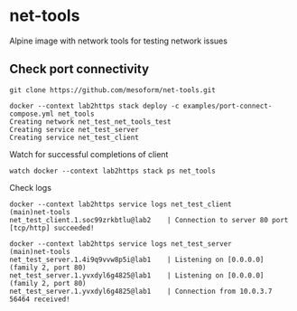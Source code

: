 # net-tools
Alpine image with network tools for testing network issues

## Check port connectivity 
```shell
git clone https://github.com/mesoform/net-tools.git
```
```shell
docker --context lab2https stack deploy -c examples/port-connect-compose.yml net_tools
Creating network net_test_net_tools_test
Creating service net_test_server
Creating service net_test_client
```

Watch for successful completions of client
```shell
watch docker --context lab2https stack ps net_tools
```

Check logs
```shell
docker --context lab2https service logs net_test_client                                                                          (main)net-tools
net_test_client.1.soc99zrkbtlu@lab2    | Connection to server 80 port [tcp/http] succeeded!
```
```shell
docker --context lab2https service logs net_test_server                                                                          (main)net-tools
net_test_server.1.4i9q9vvw8p5i@lab1    | Listening on [0.0.0.0] (family 2, port 80)
net_test_server.1.yvxdyl6g4825@lab1    | Listening on [0.0.0.0] (family 2, port 80)
net_test_server.1.yvxdyl6g4825@lab1    | Connection from 10.0.3.7 56464 received!
```
